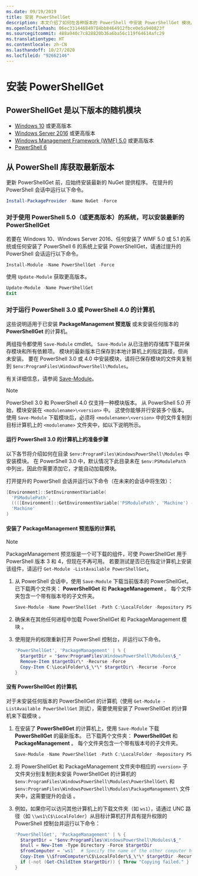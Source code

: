 ```yaml
---
ms.date: 09/19/2019
title: 安装 PowerShellGet
description: 本文介绍了如何在各种版本的 PowerShell 中安装 PowerShellGet 模块。
ms.openlocfilehash: 06ec331446849784bb8464912fbce0e5a940823f
ms.sourcegitcommit: 488a940c7c828820b36a6ba56c119f64614afc29
ms.translationtype: HT
ms.contentlocale: zh-CN
ms.lasthandoff: 10/27/2020
ms.locfileid: "92662146"
---
```

# <a name="installing-powershellget"></a>安装 PowerShellGet

## <a name="powershellget-is-an-in-box-module-in-the-following-releases"></a>PowerShellGet 是以下版本的随机模块

- [Windows 10](https://www.microsoft.com/windows) 或更高版本
- [Windows Server 2016](/windows-server/windows-server) 或更高版本
- [Windows Management Framework (WMF) 5.0](https://www.microsoft.com/download/details.aspx?id=50395) 或更高版本
- [PowerShell 6](https://github.com/PowerShell/PowerShell/releases)

## <a name="get-the-latest-version-from-powershell-gallery"></a>从 PowerShell 库获取最新版本

更新 PowerShellGet 前，应始终安装最新的 NuGet 提供程序。 在提升的 PowerShell 会话中运行以下命令。

```powershell
Install-PackageProvider -Name NuGet -Force
```

### <a name="for-systems-with-powershell-50-or-newer-you-can-install-the-latest-powershellget"></a>对于使用 PowerShell 5.0（或更高版本）的系统，可以安装最新的 PowerShellGet

若要在 Windows 10、Windows Server 2016、任何安装了 WMF 5.0 或 5.1 的系统或任何安装了 PowerShell 6 的系统上安装 PowerShellGet，请通过提升的 PowerShell 会话运行以下命令。

```powershell
Install-Module -Name PowerShellGet -Force
```

使用 `Update-Module` 获取更高版本。

```powershell
Update-Module -Name PowerShellGet
Exit
```

### <a name="for-computers-running-powershell-30-or-powershell-40"></a>对于运行 PowerShell 3.0 或 PowerShell 4.0 的计算机

这些说明适用于已安装 **PackageManagement 预览版** 或未安装任何版本的 **PowerShellGet** 的计算机。

两组指令都使用 `Save-Module` cmdlet。 `Save-Module` 从已注册的存储库下载并保存模块和所有依赖项。 模块的最新版本已保存到本地计算机上的指定路径，但尚未安装。 要在 PowerShell 3.0 或 4.0 中安装模块，请将已保存模块的文件夹复制到 `$env:ProgramFiles\WindowsPowerShell\Modules`。

有关详细信息，请参阅 [Save-Module](/powershell/module/PowershellGet/Save-Module)。

> [!NOTE]
> PowerShell 3.0 和 PowerShell 4.0 仅支持一种模块版本。 从 PowerShell 5.0 开始，模块安装在 `<modulename>\<version>` 中。 这使你能够并行安装多个版本。 使用 `Save-Module` 下载模块后，必须将 `<modulename>\<version>` 中的文件复制到目标计算机上的 `<modulename>` 文件夹中，如以下说明所示。

#### <a name="preparatory-step-on-computers-running-powershell-30"></a>运行 PowerShell 3.0 的计算机上的准备步骤

以下各节将介绍如何在目录 `$env:ProgramFiles\WindowsPowerShell\Modules` 中安装模块。
在 PowerShell 3.0 中，默认情况下此目录未在 `$env:PSModulePath` 中列出，因此你需要添加它，才能自动加载模块。

打开提升的 PowerShell 会话并运行以下命令（在未来的会话中将生效）：

```powershell
[Environment]::SetEnvironmentVariable(
  'PSModulePath',
  ((([Environment]::GetEnvironmentVariable('PSModulePath', 'Machine') -split ';') + "$env:ProgramFiles\WindowsPowerShell\Modules") -join ';'),
  'Machine'
)
```

#### <a name="computers-with-the-packagemanagement-preview-installed"></a>安装了 PackageManagement 预览版的计算机

> [!NOTE]
> PackageManagement 预览版是一个可下载的组件，可使 PowerShellGet 用于 PowerShell 版本 3 和 4，但现在不再可用。
> 若要测试是否已在指定计算机上安装该组件，请运行 `Get-Module -ListAvailable PowerShellGet`。

1. 从 PowerShell 会话中，使用 `Save-Module` 下载当前版本的 PowerShellGet。 已下载两个文件夹： **PowerShellGet** 和 **PackageManagement** 。 每个文件夹包含一个带有版本号的子文件夹。

   ```powershell
   Save-Module -Name PowerShellGet -Path C:\LocalFolder -Repository PSGallery
   ```

1. 确保未在其他任何进程中加载 PowerShellGet 和 PackageManagement 模块 。

1. 使用提升的权限重新打开 PowerShell 控制台，并运行以下命令。

   ```powershell
   'PowerShellGet', 'PackageManagement' | % {
     $targetDir = "$env:ProgramFiles\WindowsPowerShell\Modules\$_"
     Remove-Item $targetDir\* -Recurse -Force
     Copy-Item C:\LocalFolder\$_\*\* $targetDir\ -Recurse -Force
   }
   ```

#### <a name="computers-without-powershellget"></a>没有 PowerShellGet 的计算机

对于未安装任何版本的 PowerShellGet 的计算机（使用 `Get-Module -ListAvailable PowerShellGet` 测试），需要使用安装了 PowerShellGet 的计算机来下载模块 。

1. 在安装了 **PowerShellGet** 的计算机上，使用 `Save-Module` 下载 **PowerShellGet** 的最新版本。 已下载两个文件夹： **PowerShellGet** 和 **PackageManagement** 。 每个文件夹包含一个带有版本号的子文件夹。

   ```powershell
   Save-Module -Name PowerShellGet -Path C:\LocalFolder -Repository PSGallery
   ```

1. 将 PowerShellGet 和 PackageManagement 文件夹中相应的 `<version>` 子文件夹分别复制到未安装 PowerShellGet 的计算机的 `$env:ProgramFiles\WindowsPowerShell\Modules\PowerShellGet\` 和 `$env:ProgramFiles\WindowsPowerShell\Modules\PackageManagement\` 文件夹中，这需要提升的会话  。

1. 例如，如果你可以访问其他计算机上的下载文件夹（如 `ws1`），请通过 UNC 路径（如 `\\ws1\C$\LocalFolder`）从目标计算机打开具有提升权限的 PowerShell 控制台并运行以下命令：

   ```powershell
   'PowerShellGet', 'PackageManagement' | % {
     $targetDir = "$env:ProgramFiles\WindowsPowerShell\Modules\$_"
     $null = New-Item -Type Directory -Force $targetDir
     $fromComputer = 'ws1'  # Specify the name of the other computer here.
     Copy-Item \\$fromComputer\C$\LocalFolder\$_\*\* $targetDir -Recurse -Force
     if (-not (Get-ChildItem $targetDir)) { Throw "Copying failed." }
   }
   ```
